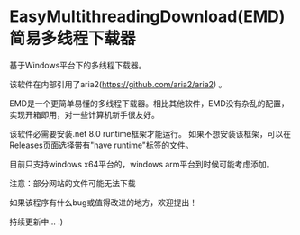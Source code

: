 # EasyMultithreadingDownload(EMD) 简易多线程下载器

基于Windows平台下的多线程下载器。

该软件在内部引用了aria2(https://github.com/aria2/aria2)
。

EMD是一个更简单易懂的多线程下载器。相比其他软件，EMD没有杂乱的配置，实现开箱即用，对一些计算机新手很友好。

该软件必需要安装.net 8.0 runtime框架才能运行。
如果不想安装该框架，可以在Releases页面选择带有"have runtime"标签的文件。

目前只支持windows x64平台的，windows arm平台到时候可能考虑添加。

注意：部分网站的文件可能无法下载

如果该程序有什么bug或值得改进的地方，欢迎提出！

持续更新中... :)
